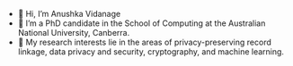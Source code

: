 - 👋 Hi, I’m Anushka Vidanage
- 🌱 I’m a PhD candidate in the School of Computing at the Australian National University, Canberra.
- 👀 My research interests lie in the areas of privacy-preserving record linkage, data privacy and security, cryptography, and machine learning.

<!---
anushkavidanage/anushkavidanage is a ✨ special ✨ repository because its `README.md` (this file) appears on your GitHub profile.
You can click the Preview link to take a look at your changes.
--->
